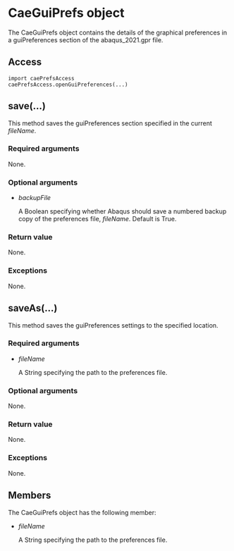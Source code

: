 # CaeGuiPrefs object

The CaeGuiPrefs object contains the details of the graphical preferences in a guiPreferences section of the abaqus_2021.gpr file.

## Access

```
import caePrefsAccess
caePrefsAccess.openGuiPreferences(...)
```

## save(...)



This method saves the guiPreferences section specified in the current *fileName*.



### Required arguments

None.

### Optional arguments

- *backupFile*

  A Boolean specifying whether Abaqus should save a numbered backup copy of the preferences file, *fileName*. Default is True.

### Return value

None.

### Exceptions

None.



## saveAs(...)



This method saves the guiPreferences settings to the specified location.



### Required arguments

- *fileName*

  A String specifying the path to the preferences file.

### Optional arguments

None.

### Return value

None.

### Exceptions

None.



## Members

The CaeGuiPrefs object has the following member:

- *fileName*

  A String specifying the path to the preferences file.